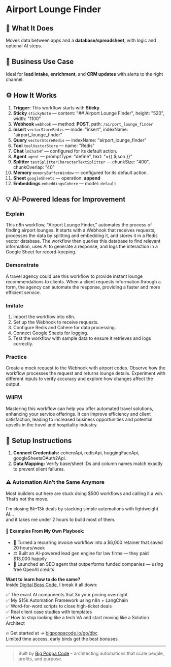 # Airport Lounge Finder
  ## 🚀 What It Does
  Moves data between apps and a **database/spreadsheet**, with logic and optional AI steps.
  
  ## 💼 Business Use Case
  Ideal for **lead intake**, **enrichment**, and **CRM updates** with alerts to the right channel.
  
  ## ⚙️ How It Works
  1. **Trigger:** This workflow starts with **Sticky**.
  2. **Sticky** `stickyNote` — content: "## Airport Lounge Finder", height: "520", width: "1100"
3. **Webhook** `webhook` — method: **POST**, path: `/airport_lounge_finder`
4. **Insert** `vectorStoreRedis` — mode: "insert", indexName: "airport_lounge_finder"
5. **Query** `vectorStoreRedis` — indexName: "airport_lounge_finder"
6. **Tool** `toolVectorStore` — name: "Redis"
7. **Chat** `lmChatHf` — configured for its default action.
8. **Agent** `agent` — promptType: "define", text: "={{ $json }}"
9. **Splitter** `textSplitterCharacterTextSplitter` — chunkSize: "400", chunkOverlap: "40"
10. **Memory** `memoryBufferWindow` — configured for its default action.
11. **Sheet** `googleSheets` — operation: **append**
12. **Embeddings** `embeddingsCohere` — model: `default`
  
  ## 💡 AI-Powered Ideas for Improvement
  ### Explain
This n8n workflow, "Airport Lounge Finder," automates the process of finding airport lounges. It starts with a Webhook that receives requests, processes the data by splitting and embedding it, and stores it in a Redis vector database. The workflow then queries this database to find relevant information, uses AI to generate a response, and logs the interaction in a Google Sheet for record-keeping.

### Demonstrate
A travel agency could use this workflow to provide instant lounge recommendations to clients. When a client requests information through a form, the agency can automate the response, providing a faster and more efficient service.

### Imitate
1. Import the workflow into n8n.
2. Set up the Webhook to receive requests.
3. Configure Redis and Cohere for data processing.
4. Connect Google Sheets for logging.
5. Test the workflow with sample data to ensure it retrieves and logs correctly.

### Practice
Create a mock request to the Webhook with airport codes. Observe how the workflow processes the request and returns lounge details. Experiment with different inputs to verify accuracy and explore how changes affect the output.

### WIIFM
Mastering this workflow can help you offer automated travel solutions, enhancing your service offerings. It can improve efficiency and client satisfaction, leading to increased business opportunities and potential upsells in the travel and hospitality industry.
  
  ## 🔧 Setup Instructions
  1. **Connect Credentials:** cohereApi, redisApi, huggingFaceApi, googleSheetsOAuth2Api.
2. **Data Mapping:** Verify base/sheet IDs and column names match exactly to prevent silent failures.
  
### ⚠️ Automation Ain’t the Same Anymore

Most builders out here are stuck doing $500 workflows and calling it a win.  
That’s not the move.  

I'm closing $6k–$13k deals by stacking simple automations with lightweight AI...  
and it takes me under 2 hours to build most of them.

#### 🧠 Examples From My Own Playbook:
- 🔁 Turned a recurring invoice workflow into a $6,000 retainer that saved 20 hours/week  
- ⚖️ Built an AI-powered lead gen engine for law firms — they paid $13,000 happily  
- 🚀 Launched an SEO agent that outperforms funded companies — using free OpenAI credits  

**Want to learn how to do the same?**  
Inside [Digital Boss Code](https://bigpoppacode.io/go/dbc), I break it all down:

✅ The exact AI components that 3x your pricing overnight  
✅ My $15k Automation Framework using n8n + LangChain  
✅ Word-for-word scripts to close high-ticket deals  
✅ Real client case studies with templates  
✅ How to stop looking like a tech VA and start moving like a Solution Architect  

🔥 Get started at → [bigpoppacode.io/go/dbc](https://bigpoppacode.io/go/dbc)  
Limited time access, early birds get the best bonuses.

---
> Built by [Big Poppa Code](https://bigpoppacode.io) – architecting automations that scale people, profits, and purpose.
  